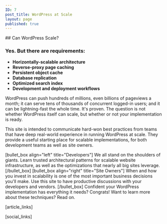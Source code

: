 ```yaml
---
ID: 7
post_title: WordPress at Scale
layout: page
published: true
---
```

<div id="wpas"></div>
## Can WordPress Scale?

### Yes. But there are requirements:

* **Horizontally-scalable architecture**
* **Reverse-proxy page caching**
* **Persistent object cache**
* **Database replication**
* **Optimized search index**
* **Development and deployment workflows**

WordPress can push hundreds of millions, even billions of pageviews a month; it can serve tens of thousands of concurrent logged-in users; and it can be lightning-fast the whole time. It's proven. The question is not whether WordPress itself can scale, but whether or not your implementation is ready.

This site is intended to communicate hard-won best practices from teams that have deep real-world experience in running WordPress at scale. They provide a useful starting place for scalable implementations, for both development teams as well as site owners.

[bullet_box align="left" title="Developers"]
We all stand on the shoulders of giants. Learn trusted architectural patterns for scalable website infrastructure, as well as the optimizations that nearly all big sites leverage.
[/bullet_box]
[bullet_box align="right" title="Site Owners"]
When and how you invest in scalability is one of the most important business decisions you'll make. Use this site to have productive discussions with your developers and vendors.
[/bullet_box]
Confident your WordPress implementation has everything it needs? Congrats! Want to learn more about these techniques? Read on.

<!---
Do not edit below this line. Automatically pulls in resources.
-->

[article_links]

[social_links]
